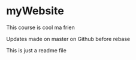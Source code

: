 # myWebsite

This course is cool ma frien

Updates made on master on Github before rebase

This is just a readme file
